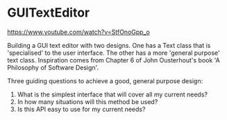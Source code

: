 # GUITextEditor

https://www.youtube.com/watch?v=StfOnoGpp_o

Building a GUI text editor with two designs. One has a Text class that is 'specialised' to the user interface. The other has a more 'general purpose' text class. Inspiration comes from Chapter 6 of John Ousterhout's book 'A Philosophy of Software Design'.

Three guiding questions to achieve a good, general purpose design:

1. What is the simplest interface that will cover all my current needs?
2. In how many situations will this method be used?
3. Is this API easy to use for my current needs?
